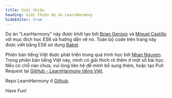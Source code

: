 ```yaml
---
title: Giới thiệu
heading: Giới thiệu dự án LearnHarmony
hideEditor: true
---
```


Dự án "LearHarmony" này được khởi tạo bởi [Brian Genisio](http://briangenisio.com) và [Miguel Castillo](https://github.com/MiguelCastillo) với mục đích học ES6 và hướng dẫn về nó. Toàn bộ code trên trang này được viết bằng ES6 sử dụng [Babel](http://babeljs.io). 

Phiên bản tiếng Việt được phát triển trong quá trình học bởi [Nhan Nguyen](https://www.businesscard.vn). Trong phiên bản tiếng Việt này, mình có giải thích rõ thêm ở một số bài học. Nếu có chỗ nào chưa, vui lòng liên hệ để mình bổ sung thêm, hoặc tạo Pull Request tại [GitHub - LearnHarmony tiếng Việt](https://www.github.com/virusvn/LearnHarmony).

Repo LearnHarmony ở [Github](http://www.github.com/BrianGenisio/LearnHarmony).

Have Fun!